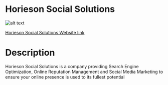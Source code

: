 # Horieson Social Solutions
![alt text](https://i.imgur.com/uImrGn5.jpg)

<a href="https://mcrouse42.github.io/horieson-bcs/">Horieson Social Solutions Website link</a>

<h1>Description</h1>
  <p>Horieson Social Solutions is a company providing Search Engine Optimization, Online Reputation Management and Social Media Marketing to ensure your online presence is used to its fullest potential</p>

